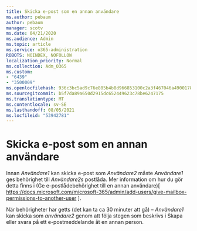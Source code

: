 ```yaml
---
title: Skicka e-post som en annan användare
ms.author: pebaum
author: pebaum
manager: scotv
ms.date: 04/21/2020
ms.audience: Admin
ms.topic: article
ms.service: o365-administration
ROBOTS: NOINDEX, NOFOLLOW
localization_priority: Normal
ms.collection: Adm_O365
ms.custom:
- "6439"
- "3500009"
ms.openlocfilehash: 936c3bc5ad9c76e805b4b8d966853100c2a3f467046a490017813b011ef9b600
ms.sourcegitcommit: b5f7da89a650d2915dc652449623c78be6247175
ms.translationtype: MT
ms.contentlocale: sv-SE
ms.lasthandoff: 08/05/2021
ms.locfileid: "53942781"
---
```

# <a name="sending-mail-as-another-user"></a>Skicka e-post som en annan användare

Innan *Användare1* kan skicka e-post som *Användare2* måste *Användare1* ges behörighet till *Användare2s* postlåda. Mer information om hur du gör detta finns i (Ge e-postlådebehörighet till en annan användare)[ https://docs.microsoft.com/microsoft-365/admin/add-users/give-mailbox-permissions-to-another-user ].

När behörigheter har getts (det kan ta ca 30 minuter att gå) – *Användare1* kan skicka som *användare2* genom att följa stegen som beskrivs i Skapa eller svara på ett e-postmeddelande åt en annan person.
